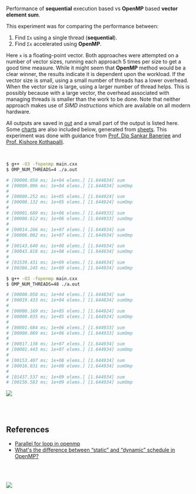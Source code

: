 Performance of **sequential** execution based vs **OpenMP** based
**vector element sum**.

This experiment was for comparing the performance between:
1. Find `Σx` using a single thread (**sequential**).
2. Find `Σx` accelerated using **OpenMP**.

Here `x` is a floating-point vector. Both approaches were attempted on a
number of vector sizes, running each approach 5 times per size to get a
good time measure. While it might seem that **OpenMP** method would be a clear
winner, the results indicate it is dependent upon the workload. If the vector
size is small, using a small number of threads has a lower overhead. When the
vector size is large, using a larger number of thread helps. This is possibly
because with a large vector, the overhead associated with managing threads is
smaller than the work to be done. Note that neither approach makes use of
*SIMD instructions* which are available on all modern hardware.

All outputs are saved in [out](out/) and a small part of the output is listed
here. Some [charts] are also included below, generated from [sheets]. This
experiment was done with guidance from [Prof. Dip Sankar Banerjee] and
[Prof. Kishore Kothapalli].

<br>

```bash
$ g++ -O3 -fopenmp main.cxx
$ OMP_NUM_THREADS=4 ./a.out

# [00000.050 ms; 1e+04 elems.] [1.644834] sum
# [00000.096 ms; 1e+04 elems.] [1.644834] sumOmp
#
# [00000.252 ms; 1e+05 elems.] [1.644924] sum
# [00000.132 ms; 1e+05 elems.] [1.644924] sumOmp
#
# [00001.689 ms; 1e+06 elems.] [1.644933] sum
# [00000.612 ms; 1e+06 elems.] [1.644933] sumOmp
#
# [00014.266 ms; 1e+07 elems.] [1.644934] sum
# [00006.002 ms; 1e+07 elems.] [1.644934] sumOmp
#
# [00143.640 ms; 1e+08 elems.] [1.644934] sum
# [00043.818 ms; 1e+08 elems.] [1.644934] sumOmp
#
# [01539.431 ms; 1e+09 elems.] [1.644934] sum
# [00386.245 ms; 1e+09 elems.] [1.644934] sumOmp
```

```bash
$ g++ -O3 -fopenmp main.cxx
$ OMP_NUM_THREADS=48 ./a.out

# [00000.050 ms; 1e+04 elems.] [1.644834] sum
# [00019.433 ms; 1e+04 elems.] [1.644834] sumOmp
#
# [00000.169 ms; 1e+05 elems.] [1.644924] sum
# [00000.035 ms; 1e+05 elems.] [1.644924] sumOmp
#
# [00001.684 ms; 1e+06 elems.] [1.644933] sum
# [00000.089 ms; 1e+06 elems.] [1.644933] sumOmp
#
# [00017.138 ms; 1e+07 elems.] [1.644934] sum
# [00001.443 ms; 1e+07 elems.] [1.644934] sumOmp
#
# [00153.407 ms; 1e+08 elems.] [1.644934] sum
# [00016.031 ms; 1e+08 elems.] [1.644934] sumOmp
#
# [01437.537 ms; 1e+09 elems.] [1.644934] sum
# [00156.583 ms; 1e+09 elems.] [1.644934] sumOmp
```

[![](https://i.imgur.com/RUIcuwK.gif)][sheets]

<br>
<br>


## References

- [Parallel for loop in openmp](https://stackoverflow.com/a/11773714/1413259)
- [What's the difference between “static” and “dynamic” schedule in OpenMP?](https://stackoverflow.com/a/10852852/1413259)

<br>
<br>

[![](https://i.imgur.com/KoxZ0HW.jpg)](https://www.youtube.com/watch?v=0XTLuFpuAtE)

[Prof. Dip Sankar Banerjee]: https://sites.google.com/site/dipsankarban/
[Prof. Kishore Kothapalli]: https://cstar.iiit.ac.in/~kkishore/
[charts]: https://photos.app.goo.gl/ruBBeXTz6vEATFQc6
[sheets]: https://docs.google.com/spreadsheets/d/1ZBp9TFxisTn_8_7_X_2HSPt_SbmP16gUW6_fiMtr8rc/edit?usp=sharing
